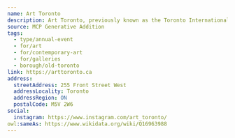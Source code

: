 ```yaml
---
name: Art Toronto
description: Art Toronto, previously known as the Toronto International Art Fair, is an international contemporary art exhibition held each year in Toronto, Ontario, Canada at the Metro Toronto Convention Centre since 2000. Since its inception, it has grown to become the pre-eminent forum for displaying contemporary art in Canada, with exhibitors from around the world. It is Canada's oldest and largest international art fair.
source: MCP Generative Addition
tags:
  - type/annual-event
  - for/art
  - for/contemporary-art
  - for/galleries
  - borough/old-toronto
link: https://arttoronto.ca
address:
  streetAddress: 255 Front Street West
  addressLocality: Toronto
  addressRegion: ON
  postalCode: M5V 2W6
social:
  instagram: https://www.instagram.com/art_toronto/
owl:sameAs: https://www.wikidata.org/wiki/Q16963988
---
```

